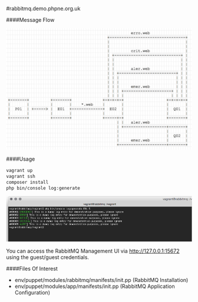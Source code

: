 #rabbitmq.demo.phpne.org.uk

####Message Flow

![](doc/message_flow.png)

####Usage

```
vagrant up
vagrant ssh
composer install
php bin/console log:generate
```

![](doc/log_generate_command.png)

You can access the RabbitMQ Management UI via http://127.0.0.1:15672 using the guest/guest credentials.

####Files Of Interest

- env/puppet/modules/rabbitmq/manifests/init.pp (RabbitMQ Installation)
- env/puppet/modules/app/manifests/init.pp (RabbitMQ Application Configuration)
